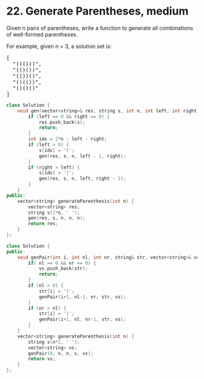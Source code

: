 # 22. Generate Parentheses, medium
Given n pairs of parentheses, write a function to generate all combinations of well-formed parentheses.

For example, given n = 3, a solution set is:
<pre>
[
  "((()))",
  "(()())",
  "(())()",
  "()(())",
  "()()()"
]
</pre>

```c++
class Solution {
    void gen(vector<string>& res, string s, int n, int left, int right) {
        if (left == 0 && right == 0) {
            res.push_back(s);
            return;
        }
        int idx = 2*n - left - right;
        if (left > 0) {
            s[idx] = '(';
            gen(res, s, n, left - 1, right);
        }
        if (right > left) {
            s[idx] = ')';
            gen(res, s, n, left, right - 1);
        }
    }
public:
    vector<string> generateParenthesis(int n) {
        vector<string> res;
        string s(2*n, ' ');
        gen(res, s, n, n, n);
        return res;
    }
};
```
```c++
class Solution {
public:
    void genPair(int i, int nl, int nr, string& str, vector<string>& vs) {
        if( nl == 0 && nr == 0) {
            vs.push_back(str);
            return;
        }
        if (nl > 0) {
            str[i] = '(';
            genPair(i+1, nl-1, nr, str, vs);
        }
        if (nr > nl) {
            str[i] = ')';
            genPair(i+1, nl, nr-1, str, vs);
        }
    }
    vector<string> generateParenthesis(int n) {
        string s(n*2, ' ');
        vector<string> vs;
        genPair(0, n, n, s, vs);
        return vs;
    }
};
```